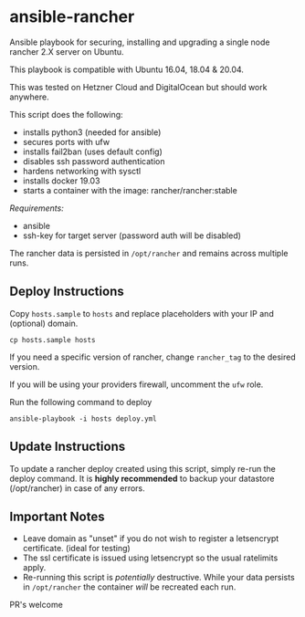 
# ansible-rancher  
Ansible playbook for securing, installing and upgrading a single node rancher 2.X server on Ubuntu.

This playbook is compatible with Ubuntu 16.04, 18.04 & 20.04.
  
This was tested on Hetzner Cloud and DigitalOcean but should work anywhere.
  
This script does the following:
  
- installs python3 (needed for ansible)
- secures ports with ufw
- installs fail2ban (uses default config)
- disables ssh password authentication
- hardens networking with sysctl
- installs docker 19.03
- starts a container with the image: rancher/rancher:stable

*Requirements:*
- ansible
- ssh-key for target server (password auth will be disabled)

The rancher data is persisted in `/opt/rancher` and remains across multiple runs.
  
## Deploy Instructions  
Copy `hosts.sample` to `hosts` and replace placeholders with your IP and (optional) domain.
  
```  
cp hosts.sample hosts  
```

If you need a specific version of rancher, change `rancher_tag` to the desired version.

If you will be using your providers firewall, uncomment the `ufw` role.


Run  the following command to deploy
```  
ansible-playbook -i hosts deploy.yml  
```

## Update Instructions
To update a rancher deploy created using this script, simply re-run the deploy command. 
It is **highly recommended** to backup your datastore (/opt/rancher) in case of any errors.


## Important Notes 
 - Leave domain as "unset" if you do not wish to register a letsencrypt certificate. (ideal for testing)
 - The ssl certificate is issued using letsencrypt so the usual ratelimits apply.
 - Re-running this script is _potentially_ destructive. While your data persists in `/opt/rancher` the container _will_ be recreated each run.


PR's welcome